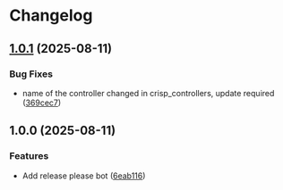 # Changelog

## [1.0.1](https://github.com/utiasDSL/crisp_controllers_demos/compare/v1.0.0...v1.0.1) (2025-08-11)


### Bug Fixes

* name of the controller changed in crisp_controllers, update required ([369cec7](https://github.com/utiasDSL/crisp_controllers_demos/commit/369cec7343bc5d264e2075fdb345c551d16cd5d0))

## 1.0.0 (2025-08-11)


### Features

* Add release please bot ([6eab116](https://github.com/utiasDSL/crisp_controllers_demos/commit/6eab116b6a7f34aa9c8220938e19ece7a13d1598))
